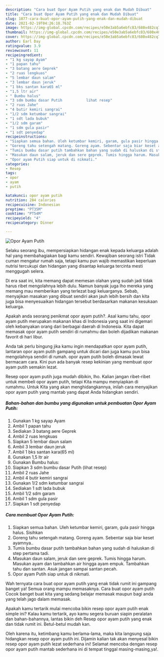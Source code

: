 ```yaml
---
description: "Cara buat Opor Ayam Putih yang enak dan Mudah Dibuat"
title: "Cara buat Opor Ayam Putih yang enak dan Mudah Dibuat"
slug: 1077-cara-buat-opor-ayam-putih-yang-enak-dan-mudah-dibuat
date: 2021-02-19T04:26:18.763Z
image: https://img-global.cpcdn.com/recipes/e50e3ab5a6ebfc83/680x482cq70/opor-ayam-putih-foto-resep-utama.jpg
thumbnail: https://img-global.cpcdn.com/recipes/e50e3ab5a6ebfc83/680x482cq70/opor-ayam-putih-foto-resep-utama.jpg
cover: https://img-global.cpcdn.com/recipes/e50e3ab5a6ebfc83/680x482cq70/opor-ayam-putih-foto-resep-utama.jpg
author: Earl Day
ratingvalue: 3.9
reviewcount: 11
recipeingredient:
- "1 kg sayap Ayam"
- "1 papan tahu"
- "3 batang aere Geprek"
- "2 ruas lengkuas"
- "5 lembar daun salam"
- "3 lembar daun jeruk"
- "1 bks santan kara65 ml"
- "1,5 ltr air"
- " Bumbu halus"
- "3 sdm bumbu dasar Putih           lihat resep"
- "2 ruas Jahe"
- "4 butir kemiri sangrai"
- "1/2 sdm ketumbar sangrai"
- "1 sdt lada bubuk"
- "1/2 sdm garam"
- "1 sdm gula pasir"
- "1 sdt penyedap"
recipeinstructions:
- "Siapkan semua bahan. Uleh ketumbar kemiri, garam, gula pasir hingga halus. Sisihkan"
- "Goreng tahu setengah matang. Goreng ayam. Sebentar saja biar keset ayamnya.."
- "Tumis bumbu dasar putih tambahkan bahan yang sudah di haluskan di step pertama tadi."
- "Masukan daun salam, jeruk dan sere geprek. Tumis hingga harum. Masukan ayam dan tambahkan air hingga ayam empuk. Tambahkan tahu dan santan. Asuk jangan sampai santan pecah."
- "Opor ayam Putih siap untuk di nikmati."
categories:
- Resep
tags:
- opor
- ayam
- putih

katakunci: opor ayam putih 
nutrition: 284 calories
recipecuisine: Indonesian
preptime: "PT35M"
cooktime: "PT54M"
recipeyield: "4"
recipecategory: Dinner

---
```



![Opor Ayam Putih](https://img-global.cpcdn.com/recipes/e50e3ab5a6ebfc83/680x482cq70/opor-ayam-putih-foto-resep-utama.jpg)

Selaku seorang ibu, mempersiapkan hidangan enak kepada keluarga adalah hal yang membahagiakan bagi kamu sendiri. Kewajiban seorang istri Tidak cuman mengatur rumah saja, tetapi kamu pun wajib memastikan keperluan nutrisi tercukupi dan hidangan yang disantap keluarga tercinta mesti menggugah selera.

Di era  saat ini, kita memang dapat memesan olahan yang sudah jadi tidak harus ribet mengolahnya lebih dulu. Namun banyak juga lho mereka yang memang mau memberikan yang terlezat bagi keluarganya. Sebab, menyajikan masakan yang dibuat sendiri akan jauh lebih bersih dan kita juga bisa menyesuaikan hidangan tersebut berdasarkan makanan kesukaan keluarga. 



Apakah anda seorang penikmat opor ayam putih?. Asal kamu tahu, opor ayam putih merupakan makanan khas di Indonesia yang saat ini digemari oleh kebanyakan orang dari berbagai daerah di Indonesia. Kita dapat memasak opor ayam putih sendiri di rumahmu dan boleh dijadikan makanan favorit di hari libur.

Anda tak perlu bingung jika kamu ingin mendapatkan opor ayam putih, lantaran opor ayam putih gampang untuk dicari dan juga kamu pun bisa mengolahnya sendiri di rumah. opor ayam putih boleh dimasak lewat bermacam cara. Kini pun ada banyak resep kekinian yang membuat opor ayam putih semakin lezat.

Resep opor ayam putih juga mudah dibikin, lho. Kalian jangan ribet-ribet untuk membeli opor ayam putih, tetapi Kita mampu menyiapkan di rumahmu. Untuk Kita yang akan menghidangkannya, inilah cara menyajikan opor ayam putih yang mantab yang dapat Anda hidangkan sendiri.

<!--inarticleads1-->

##### Bahan-bahan dan bumbu yang digunakan untuk pembuatan Opor Ayam Putih:

1. Gunakan 1 kg sayap Ayam
1. Ambil 1 papan tahu
1. Sediakan 3 batang aere Geprek
1. Ambil 2 ruas lengkuas
1. Siapkan 5 lembar daun salam
1. Ambil 3 lembar daun jeruk
1. Ambil 1 bks santan kara(65 ml)
1. Gunakan 1,5 ltr air
1. Gunakan  Bumbu halus:
1. Siapkan 3 sdm bumbu dasar Putih           (lihat resep)
1. Ambil 2 ruas Jahe
1. Ambil 4 butir kemiri sangrai
1. Gunakan 1/2 sdm ketumbar sangrai
1. Sediakan 1 sdt lada bubuk
1. Ambil 1/2 sdm garam
1. Ambil 1 sdm gula pasir
1. Siapkan 1 sdt penyedap




<!--inarticleads2-->

##### Cara membuat Opor Ayam Putih:

1. Siapkan semua bahan. Uleh ketumbar kemiri, garam, gula pasir hingga halus. Sisihkan
1. Goreng tahu setengah matang. Goreng ayam. Sebentar saja biar keset ayamnya..
1. Tumis bumbu dasar putih tambahkan bahan yang sudah di haluskan di step pertama tadi.
1. Masukan daun salam, jeruk dan sere geprek. Tumis hingga harum. Masukan ayam dan tambahkan air hingga ayam empuk. Tambahkan tahu dan santan. Asuk jangan sampai santan pecah.
1. Opor ayam Putih siap untuk di nikmati.




Wah ternyata cara buat opor ayam putih yang enak tidak rumit ini gampang banget ya! Semua orang mampu memasaknya. Cara buat opor ayam putih Cocok banget buat kita yang sedang belajar memasak maupun bagi anda yang telah jago dalam memasak.

Apakah kamu tertarik mulai mencoba bikin resep opor ayam putih enak simple ini? Kalau kamu tertarik, ayo kamu segera buruan siapin peralatan dan bahan-bahannya, lantas bikin deh Resep opor ayam putih yang enak dan tidak rumit ini. Betul-betul mudah kan. 

Oleh karena itu, ketimbang kamu berlama-lama, maka kita langsung saja hidangkan resep opor ayam putih ini. Dijamin kalian tak akan menyesal bikin resep opor ayam putih lezat sederhana ini! Selamat mencoba dengan resep opor ayam putih mantab sederhana ini di tempat tinggal masing-masing,ya!.

